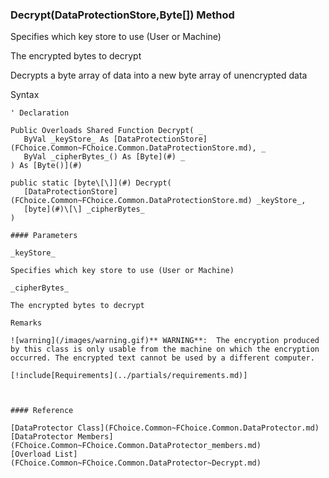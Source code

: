 ﻿### Decrypt(DataProtectionStore,Byte\[\]) Method

Specifies which key store to use (User or Machine)

The encrypted bytes to decrypt

Decrypts a byte array of data into a new byte array of unencrypted data

Syntax

```vbnet
' Declaration

Public Overloads Shared Function Decrypt( _
   ByVal _keyStore_ As [DataProtectionStore](FChoice.Common~FChoice.Common.DataProtectionStore.md), _
   ByVal _cipherBytes_() As [Byte](#) _
) As [Byte()](#)

public static [byte\[\]](#) Decrypt( 
   [DataProtectionStore](FChoice.Common~FChoice.Common.DataProtectionStore.md) _keyStore_,
   [byte](#)\[\] _cipherBytes_
)

#### Parameters

_keyStore_

Specifies which key store to use (User or Machine)

_cipherBytes_

The encrypted bytes to decrypt

Remarks

![warning](/images/warning.gif)** WARNING**:  The encryption produced by this class is only usable from the machine on which the encryption occurred. The encrypted text cannot be used by a different computer.

[!include[Requirements](../partials/requirements.md)]



#### Reference

[DataProtector Class](FChoice.Common~FChoice.Common.DataProtector.md)  
[DataProtector Members](FChoice.Common~FChoice.Common.DataProtector_members.md)  
[Overload List](FChoice.Common~FChoice.Common.DataProtector~Decrypt.md)